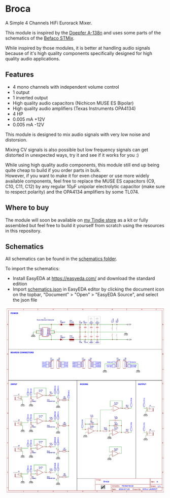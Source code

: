 # Broca

A Simple 4 Channels HiFi Eurorack Mixer.

This module is inspired by the [Doepfer A-138n](https://doepfer.de/a138n.htm) and uses some parts of the schematics of the [Befaco STMix](https://www.befaco.org/stmix/).

While inspired by those modules, it is better at handling audio signals because of it's high quality components specifically designed for high quality audio applications.  

## Features

- 4 mono channels with independent volume control
- 1 output
- 1 inverted output
- High quality audio capacitors (Nichicon MUSE ES Bipolar)
- High quality audio amplifiers (Texas Instruments OPA4134)
- 4 HP
- 0.005 mA +12V
- 0.005 mA -12V

This module is designed to mix audio signals with very low noise and distorsion.

Mixing CV signals is also possible but low frequency signals can get distorted in unexpected ways, try it and see if it works for you :)

While using high quality audio components, this module still end up being quite cheap to build if you order parts in bulk.  
However, if you want to make it for even cheaper or use more widely available components, feel free to replace the MUSE ES capacitors (C9, C10, C11, C12) by any regular 10µF unipolar electrolytic capacitor (make sure to respect polarity) and the OPA4134 amplifiers by some TL074.

## Where to buy

The module will soon be available on [my Tindie store](https://www.tindie.com/stores/mentalnoise/) as a kit or fully assembled but feel free to build it yourself from scratch using the resources in this repository.

## Schematics

All schematics can be found in the [schematics folder](./schematics).

To import the schematics:
- Install EasyEDA at https://easyeda.com/ and download the standard edition
- Import [schematics.json](./schematics/schematics.json) in EasyEDA editor by clicking the document icon on the topbar, "Document" > "Open" > "EasyEDA Source", and select the json file

![Broca - Mental Noise - Schematics](./schematics/broca.png)